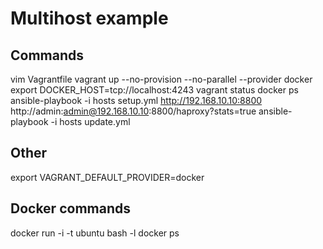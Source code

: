 # Multihost example

## Commands

  vim Vagrantfile
  vagrant up --no-provision --no-parallel --provider docker
  export DOCKER_HOST=tcp://localhost:4243
  vagrant status
  docker ps
  ansible-playbook -i hosts setup.yml
  http://192.168.10.10:8800
  http://admin:admin@192.168.10.10:8800/haproxy?stats=true
  ansible-playbook -i hosts update.yml

## Other

export VAGRANT_DEFAULT_PROVIDER=docker

## Docker commands

docker run -i -t ubuntu bash -l
docker ps
